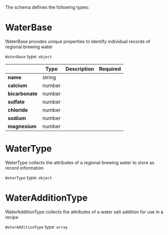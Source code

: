 The schema defines the following types:

# WaterBase
WaterBase provides unique properties to identify individual records of regional brewing water
  
`WaterBase` type: `object`

|   |Type|Description|Required|
|---|----|-----------|--------|
|**name**|string|| |
|**calcium**|number|| |
|**bicarbonate**|number|| |
|**sulfate**|number|| |
|**chloride**|number|| |
|**sodium**|number|| |
|**magnesium**|number|| |
# WaterType
WaterType collects the attributes of a regional brewing water to store as record information
  
`WaterType` type: `object`

# WaterAdditionType
WaterAdditionType collects the attributes of a water salt addition for use in a recipe
  
`WaterAdditionType` type: `array`

